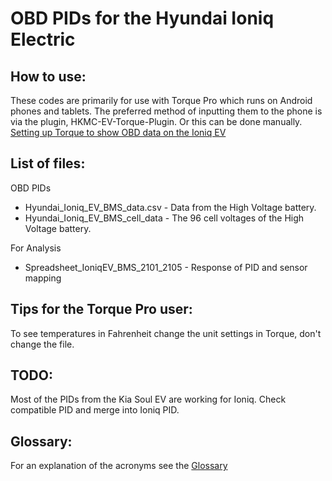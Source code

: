 # OBD PIDs for the Hyundai Ioniq Electric

## How to use:

These codes are primarily for use with Torque Pro which runs on Android phones and tablets. The preferred method of inputting them to the phone is via the plugin, HKMC-EV-Torque-Plugin.
Or this can be done manually. [Setting up Torque to show OBD data on the Ioniq EV](https://jejusoul.github.io/OBD-PIDs-for-HKMC-EVs/)

## List of files: 

OBD PIDs 

- Hyundai_Ioniq_EV_BMS_data.csv - Data from the High Voltage battery.
- Hyundai_Ioniq_EV_BMS_cell_data - The 96 cell voltages of the High Voltage battery.

For Analysis

- Spreadsheet_IoniqEV_BMS_2101_2105 - Response of PID and sensor mapping


## Tips for the Torque Pro user:
To see temperatures in Fahrenheit change the unit settings in Torque, don't change the file.

## TODO:
Most of the PIDs from the Kia Soul EV are working for Ioniq. Check compatible PID and merge into Ioniq PID.

## Glossary:

For an explanation of the acronyms see the [Glossary](https://jejusoul.github.io/OBD-PIDs-for-HKMC-EVs/glossary.html)

